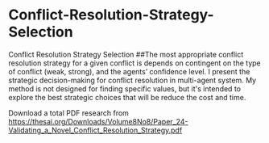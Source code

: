 # Conflict-Resolution-Strategy-Selection
Conflict Resolution Strategy Selection
##The most appropriate conflict resolution strategy for a given conflict is depends on contingent on the type of conflict (weak, strong), and the agents’ confidence level. I present the strategic decision-making for conflict resolution in multi-agent system. My method is not designed for finding specific values, but it's intended to explore the best strategic choices that will be reduce the cost and time.

Download a total PDF research from
https://thesai.org/Downloads/Volume8No8/Paper_24-Validating_a_Novel_Conflict_Resolution_Strategy.pdf
